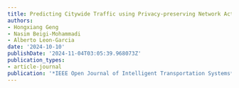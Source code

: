 ```yaml
---
title: Predicting Citywide Traffic using Privacy-preserving Network Activity Data
authors:
- Hongxiang Geng
- Nasim Beigi-Mohammadi
- Alberto Leon-Garcia
date: '2024-10-10'
publishDate: '2024-11-04T03:05:39.968073Z'
publication_types:
- article-journal
publication: '*IEEE Open Journal of Intelligent Transportation Systems*'
---
```

